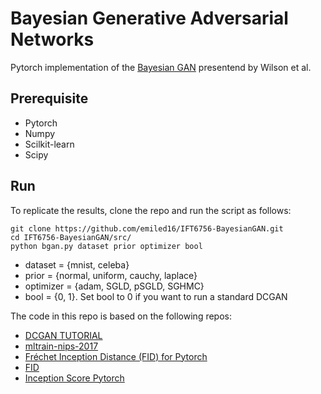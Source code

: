 # Bayesian Generative Adversarial Networks

Pytorch implementation of the [Bayesian GAN](https://arxiv.org/abs/1705.09558) presentend by Wilson et al. 



## Prerequisite
- Pytorch
- Numpy
- Scilkit-learn
- Scipy

## Run
To replicate the results, clone the repo and run the script as follows:


```
git clone https://github.com/emiled16/IFT6756-BayesianGAN.git
cd IFT6756-BayesianGAN/src/
python bgan.py dataset prior optimizer bool
```


- dataset = {mnist, celeba}
- prior = {normal, uniform, cauchy, laplace}
- optimizer = {adam, SGLD, pSGLD, SGHMC}
- bool = {0, 1}. Set bool to 0 if you want to run a standard DCGAN

The code in this repo is based on the following repos:

- [DCGAN TUTORIAL](https://github.com/pytorch/tutorials/blob/master/beginner_source/dcgan_faces_tutorial.py)
- [mltrain-nips-2017](https://github.com/vasiloglou/mltrain-nips-2017/tree/master/ben_athiwaratkun/pytorch-bayesgan)
- [Fréchet Inception Distance (FID) for Pytorch](https://github.com/hukkelas/pytorch-frechet-inception-distance)
- [FID](https://github.com/bioinf-jku/TTUR/blob/master/fid.py)
- [Inception Score Pytorch](https://github.com/sbarratt/inception-score-pytorch)
